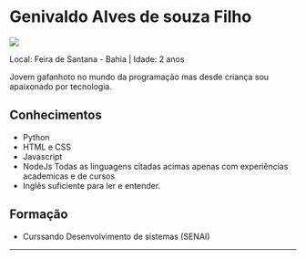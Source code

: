 # Genivaldo Alves de souza Filho

<img src="https://i.imgur.com/egP2hwx.jpg" />

Local: Feira de Santana - Bahia | Idade: 2 anos

Jovem gafanhoto no mundo da programação mas desde criança sou apaixonado por tecnologia.

## Conhecimentos

* Python 
* HTML e CSS
* Javascript 
* NodeJs
 Todas as linguagens citadas acimas apenas com experiências academicas e de cursos
* Inglês suficiente para ler e entender.

## Formação

* Curssando Desenvolvimento de sistemas (SENAI)

 

--- 
